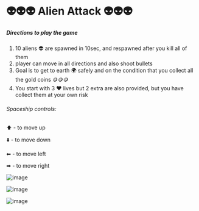 # 👽👽👽 Alien Attack 👽👽👽

##### Directions to play the game

1. 10 aliens 👽 are spawned in 10sec, and respawned after you kill all of them
2. player can move in all directions and also shoot bullets
3. Goal is to get to earth 🌍 safely and on the condition that you collect all the gold coins 🪙🪙🪙
4. You start with 3 ♥ lives but 2 extra are also provided, but you have collect them at your own risk

###### Spaceship controls:

⬆️ - to move up

⬇️ - to move down

⬅ - to move left

➡ - to move right

![image](https://user-images.githubusercontent.com/17800800/217310915-b667d974-a5e4-4b10-b41c-b8e582239341.png)

![image](https://user-images.githubusercontent.com/17800800/217310702-b7c9f5f0-1a97-4b3d-a027-5b0ee504c416.png)

![image](https://user-images.githubusercontent.com/17800800/217310448-2c22874a-9002-42ac-9a1b-9a4c89e4ca1d.png)
